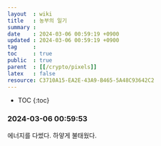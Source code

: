 ```yaml
---
layout  : wiki
title   : 농부의 일기 
summary : 
date    : 2024-03-06 00:59:19 +0900
updated : 2024-03-06 00:59:19 +0900
tag     : 
toc     : true
public  : true
parent  : [[/crypto/pixels]] 
latex   : false
resource: C3710A15-EA2E-43A9-B465-5A48C93642C2
---
```

* TOC
{:toc}

 
### 2024-03-06 00:59:53
에너지를 다썼다. 하얗게 불태웠다.
